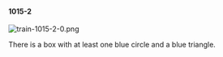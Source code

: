 #### 1015-2
![train-1015-2-0.png](https://github.com/lil-lab/nlvr/raw/master/nlvr/train/images/30/train-1015-2-0.png "train-1015-2-0.png")

There is a box with at least one blue circle and a blue triangle.